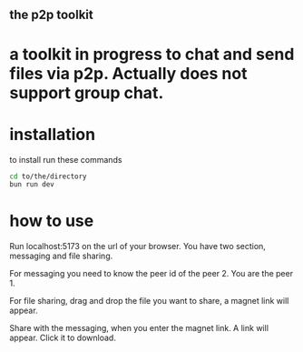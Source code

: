 ## the p2p toolkit ##
# a toolkit in progress to chat and send files via p2p. Actually does not support group chat. #


# installation 

to install run these commands

```bash
cd to/the/directory
bun run dev
```



# how to use 

Run localhost:5173 on the url of your browser. 
You have two section, messaging and file sharing. 

For messaging you need to know the peer id of the peer 2. You are the peer 1.

For file sharing, drag and drop the file you want to share, a magnet link will appear. 

Share with the messaging, when you enter the magnet link. A link will appear. Click it to download.


